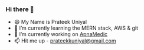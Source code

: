 ### Hi there 👋
- 😄 My Name is Prateek Uniyal
- 🌱 I’m currently learning the MERN stack, AWS & git
- 🔭 I’m currently working on [ApnaMedic](https://github.com/clipmycode/apnaMedic)
- 📫 Hit me up - prateekkuniyal@gmail.com 

<!--
**uniyall/uniyall** is a ✨ _special_ ✨ repository because its `README.md` (this file) appears on your GitHub profile.

Here are some ideas to get you started:

- 🔭 I’m currently working on ...
- 🌱 I’m currently learning ...
- 👯 I’m looking to collaborate on ...
- 🤔 I’m looking for help with ...
- 💬 Ask me about ...
- 📫 How to reach me: ...
- 😄 Pronouns: ...
- ⚡ Fun fact: ...
-->
